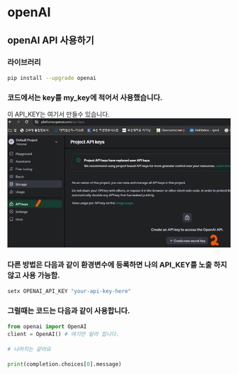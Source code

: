 # openAI
## openAI API 사용하기 
### 라이브러리 
```bash
pip install --upgrade openai
```
### 코드에서는 key를 my_key에 적어서 사용했습니다. 
이 API_KEY는 
여기서 만들수 있습니다.
<img src="https://github.com/Emmett6401/openAI/blob/main/222.png">


### 다른 방법은 다음과 같이 환경변수에 등록하면 나의 API_KEY를 노출 하지 않고 사용 가능함.
```bash
setx OPENAI_API_KEY "your-api-key-here"
```
### 그럴때는 코드는 다음과 같이 사용합니다. 
```python
from openai import OpenAI
client = OpenAI() # 여기만 달라 집니다.

# 나머지는 같아요 

print(completion.choices[0].message)
```
